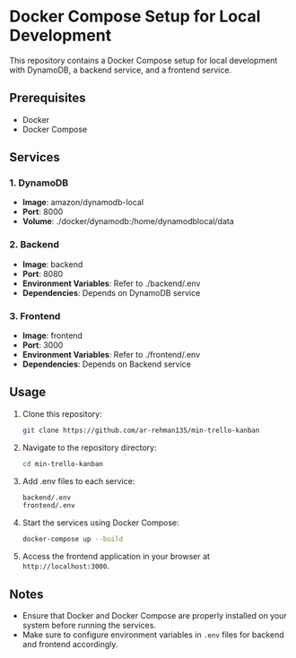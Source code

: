 # Docker Compose Setup for Local Development

This repository contains a Docker Compose setup for local development with DynamoDB, a backend service, and a frontend service.

## Prerequisites

- Docker
- Docker Compose

## Services

### 1. DynamoDB

- **Image**: amazon/dynamodb-local
- **Port**: 8000
- **Volume**: ./docker/dynamodb:/home/dynamodblocal/data

### 2. Backend

- **Image**: backend
- **Port**: 8080
- **Environment Variables**: Refer to ./backend/.env
- **Dependencies**: Depends on DynamoDB service

### 3. Frontend

- **Image**: frontend
- **Port**: 3000
- **Environment Variables**: Refer to ./frontend/.env
- **Dependencies**: Depends on Backend service

## Usage

1. Clone this repository:

    ```bash
    git clone https://github.com/ar-rehman135/min-trello-kanban
    ```

2. Navigate to the repository directory:

    ```bash
    cd min-trello-kanban
    ```
3. Add .env files to each service:

    ```bash
    backend/.env
    frontend/.env
    ```
4. Start the services using Docker Compose:

    ```bash
    docker-compose up --build
    ```

4. Access the frontend application in your browser at `http://localhost:3000`.

## Notes

- Ensure that Docker and Docker Compose are properly installed on your system before running the services.
- Make sure to configure environment variables in `.env` files for backend and frontend accordingly.

